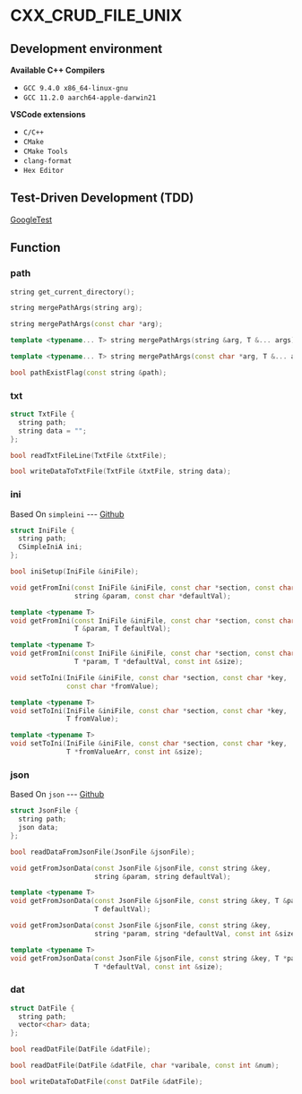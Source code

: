 # CXX_CRUD_FILE_UNIX

## Development environment

**Available C++ Compilers**

- `GCC 9.4.0 x86_64-linux-gnu`
- `GCC 11.2.0 aarch64-apple-darwin21`

**VSCode extensions**

- `C/C++`
- `CMake`
- `CMake Tools`
- `clang-format`
- `Hex Editor`

## Test-Driven Development (TDD)

[GoogleTest](http://google.github.io/googletest/quickstart-cmake.html)

## Function

### path

```cxx
string get_current_directory();

string mergePathArgs(string arg);

string mergePathArgs(const char *arg);

template <typename... T> string mergePathArgs(string &arg, T &... args);

template <typename... T> string mergePathArgs(const char *arg, T &... args);

bool pathExistFlag(const string &path);
```

### txt

```cxx
struct TxtFile {
  string path;
  string data = "";
};

bool readTxtFileLine(TxtFile &txtFile);

bool writeDataToTxtFile(TxtFile &txtFile, string data);
```

### ini

Based On `simpleini` --- [Github](https://github.com/brofield/simpleini)

```cxx
struct IniFile {
  string path;
  CSimpleIniA ini;
};

bool iniSetup(IniFile &iniFile);

void getFromIni(const IniFile &iniFile, const char *section, const char *key,
                string &param, const char *defaultVal);

template <typename T>
void getFromIni(const IniFile &iniFile, const char *section, const char *key,
                T &param, T defaultVal);

template <typename T>
void getFromIni(const IniFile &iniFile, const char *section, const char *key,
                T *param, T *defaultVal, const int &size);

void setToIni(IniFile &iniFile, const char *section, const char *key,
              const char *fromValue);

template <typename T>
void setToIni(IniFile &iniFile, const char *section, const char *key,
              T fromValue);

template <typename T>
void setToIni(IniFile &iniFile, const char *section, const char *key,
              T *fromValueArr, const int &size);
```

### json

Based On `json` --- [Github](https://github.com/nlohmann/json)

```cxx
struct JsonFile {
  string path;
  json data;
};

bool readDataFromJsonFile(JsonFile &jsonFile);

void getFromJsonData(const JsonFile &jsonFile, const string &key,
                     string &param, string defaultVal);

template <typename T>
void getFromJsonData(const JsonFile &jsonFile, const string &key, T &param,
                     T defaultVal);

void getFromJsonData(const JsonFile &jsonFile, const string &key,
                     string *param, string *defaultVal, const int &size);

template <typename T>
void getFromJsonData(const JsonFile &jsonFile, const string &key, T *param,
                     T *defaultVal, const int &size);
```

### dat

```cxx
struct DatFile {
  string path;
  vector<char> data;
};

bool readDatFile(DatFile &datFile);

bool readDatFile(DatFile &datFile, char *varibale, const int &num);

bool writeDataToDatFile(const DatFile &datFile);
```